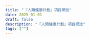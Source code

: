 ```yaml
---
title: "『人類健康計劃』項目網誌"
date: 2025-01-01
draft: false
description: "『人類健康計劃』項目網誌"
tags: [""]
---
```


<p></p>